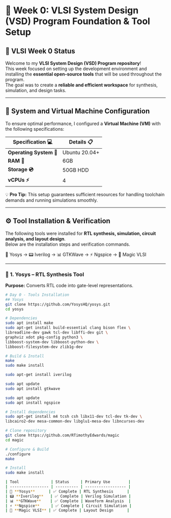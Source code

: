 # 🚀 **Week 0: VLSI System Design (VSD) Program Foundation & Tool Setup**

## 📌 **VLSI Week 0 Status**

Welcome to my **VLSI System Design (VSD) Program repository**!  
This week focused on setting up the development environment and installing the **essential open-source tools** that will be used throughout the program.  
The goal was to create a **reliable and efficient workspace** for synthesis, simulation, and design tasks.  

---

## 🎯 **System and Virtual Machine Configuration**

To ensure optimal performance, I configured a **Virtual Machine (VM)** with the following specifications:  

| Specification 💻 | Details 📋 |
|------------------|------------|
| **Operating System 🐧** | Ubuntu 20.04+ |
| **RAM 💾** | 6GB |
| **Storage 💿** | 50GB HDD |
| **vCPUs ⚡** | 4 |

💡 **Pro Tip:** This setup guarantees sufficient resources for handling toolchain demands and running simulations smoothly.  

---

## ⚙️ **Tool Installation & Verification**

The following tools were installed for **RTL synthesis, simulation, circuit analysis, and layout design**.  
Below are the installation steps and verification commands.  

🧠 Yosys → 📟 Iverilog → 📊 GTKWave → ⚡ Ngspice → 🎨 Magic VLSI  

---

### 🧠 **1. Yosys – RTL Synthesis Tool**  
**Purpose:** Converts RTL code into gate-level representations.  

```bash
# Day 0 - Tools Installation
## Yosys
git clone https://github.com/YosysHQ/yosys.git
cd yosys 

# Dependencies
sudo apt install make
sudo apt-get install build-essential clang bison flex \
libreadline-dev gawk tcl-dev libffi-dev git \
graphviz xdot pkg-config python3 \
libboost-system-dev libboost-python-dev \
libboost-filesystem-dev zlib1g-dev

# Build & Install
make 
sudo make install

sudo apt-get install iverilog

sudo apt update
sudo apt install gtkwave

sudo apt update
sudo apt install ngspice

# Install dependencies
sudo apt-get install m4 tcsh csh libx11-dev tcl-dev tk-dev \
libcairo2-dev mesa-common-dev libglu1-mesa-dev libncurses-dev

# Clone repository
git clone https://github.com/RTimothyEdwards/magic
cd magic

# Configure & Build
./configure
make

# Install
sudo make install

| Tool              | Status     | Primary Use        |
| ----------------- | ---------- | ------------------ |
| 🧠 **Yosys**      | ✅ Complete | RTL Synthesis      |
| 📟 **Iverilog**   | ✅ Complete | Verilog Simulation |
| 📊 **GTKWave**    | ✅ Complete | Waveform Analysis  |
| ⚡ **Ngspice**     | ✅ Complete | Circuit Simulation |
| 🎨 **Magic VLSI** | ✅ Complete | Layout Design      |
